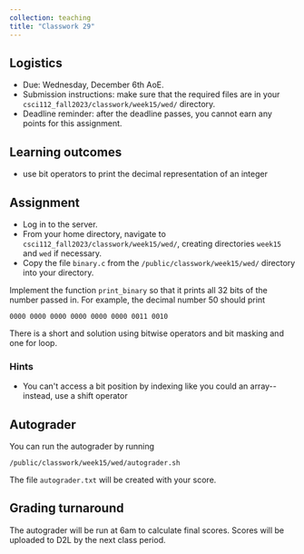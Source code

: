 ```yaml
---
collection: teaching
title: "Classwork 29"
---
```


## Logistics
* Due: Wednesday, December 6th AoE.
* Submission instructions: make sure that the required files are in your
	`csci112_fall2023/classwork/week15/wed/` directory.
* Deadline reminder: after the deadline passes, you cannot earn any points for
	this assignment.

## Learning outcomes
* use bit operators to print the decimal representation of an integer

## Assignment

* Log in to the server.
* From your home directory, navigate to `csci112_fall2023/classwork/week15/wed/`, creating directories `week15`
and `wed` if necessary.
* Copy the file `binary.c` from the `/public/classwork/week15/wed/` directory into your directory.

Implement the function `print_binary` so that it prints all 32 bits of the
number passed in. For example, the decimal number 50 should print

```
0000 0000 0000 0000 0000 0000 0011 0010
```

There is a short and solution using bitwise operators and bit masking and
one for loop.

### Hints

* You can't access a bit position by indexing like you could an array--instead,
	use a shift operator

## Autograder

You can run the autograder by running

```
/public/classwork/week15/wed/autograder.sh
```

The file `autograder.txt` will be created with your score.

## Grading turnaround

The autograder will be run at 6am to calculate final scores. Scores will be
uploaded to D2L by the next class period.
